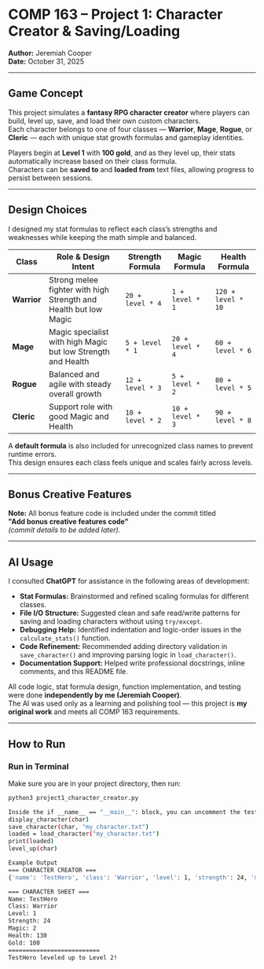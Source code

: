 # COMP 163 – Project 1: Character Creator & Saving/Loading  
**Author:** Jeremiah Cooper  
**Date:** October 31, 2025  

---

## Game Concept  
This project simulates a **fantasy RPG character creator** where players can build, level up, save, and load their own custom characters.  
Each character belongs to one of four classes — **Warrior**, **Mage**, **Rogue**, or **Cleric** — each with unique stat growth formulas and gameplay identities.  

Players begin at **Level 1** with **100 gold**, and as they level up, their stats automatically increase based on their class formula.  
Characters can be **saved to** and **loaded from** text files, allowing progress to persist between sessions.

---

## Design Choices  
I designed my stat formulas to reflect each class’s strengths and weaknesses while keeping the math simple and balanced.

| Class | Role & Design Intent | Strength Formula | Magic Formula | Health Formula |
|--------|----------------------|------------------|----------------|----------------|
| **Warrior** | Strong melee fighter with high Strength and Health but low Magic | `20 + level * 4` | `1 + level * 1` | `120 + level * 10` |
| **Mage** | Magic specialist with high Magic but low Strength and Health | `5 + level * 1` | `20 + level * 4` | `60 + level * 6` |
| **Rogue** | Balanced and agile with steady overall growth | `12 + level * 3` | `5 + level * 2` | `80 + level * 5` |
| **Cleric** | Support role with good Magic and Health | `10 + level * 2` | `10 + level * 3` | `90 + level * 8` |

A **default formula** is also included for unrecognized class names to prevent runtime errors.  
This design ensures each class feels unique and scales fairly across levels.

---

## Bonus Creative Features  
**Note:** All bonus feature code is included under the commit titled  
**"Add bonus creative features code"**  
*(commit details to be added later).*

---

## AI Usage  
I consulted **ChatGPT** for assistance in the following areas of development:  

- **Stat Formulas:** Brainstormed and refined scaling formulas for different classes.  
- **File I/O Structure:** Suggested clean and safe read/write patterns for saving and loading characters without using `try/except`.  
- **Debugging Help:** Identified indentation and logic-order issues in the `calculate_stats()` function.  
- **Code Refinement:** Recommended adding directory validation in `save_character()` and improving parsing logic in `load_character()`.  
- **Documentation Support:** Helped write professional docstrings, inline comments, and this README file.  

All code logic, stat formula design, function implementation, and testing were done **independently by me (Jeremiah Cooper)**.  
The AI was used only as a learning and polishing tool — this project is **my original work** and meets all COMP 163 requirements.

---

## How to Run  

### Run in Terminal  
Make sure you are in your project directory, then run:  
```bash
python3 project1_character_creator.py

Inside the if __name__ == "__main__": block, you can uncomment the test lines to verify your functions:
display_character(char)
save_character(char, "my_character.txt")
loaded = load_character("my_character.txt")
print(loaded)
level_up(char)

Example Output
=== CHARACTER CREATOR ===
{'name': 'TestHero', 'class': 'Warrior', 'level': 1, 'strength': 24, 'magic': 2, 'health': 130, 'gold': 100}

=== CHARACTER SHEET ===
Name: TestHero
Class: Warrior
Level: 1
Strength: 24
Magic: 2
Health: 130
Gold: 100
==========================
TestHero leveled up to Level 2!


